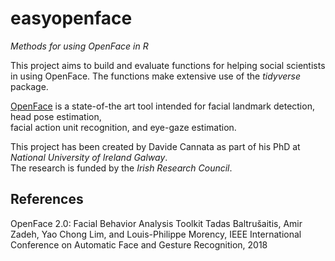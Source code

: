 # easyopenface
*Methods for using OpenFace in R*

This project aims to build and evaluate functions for helping social scientists in using OpenFace. The functions make extensive use of the *tidyverse* package.

[OpenFace](https://github.com/TadasBaltrusaitis/OpenFace) is a state-of-the art tool intended for facial landmark detection, head pose estimation,  
facial action unit recognition, and eye-gaze estimation.  

This project has been created by Davide Cannata as part of his PhD at *National University of Ireland Galway*.  
The research is funded by the *Irish Research Council*.

## References
OpenFace 2.0: Facial Behavior Analysis Toolkit Tadas Baltrušaitis, Amir Zadeh, Yao Chong Lim, and Louis-Philippe Morency, IEEE International Conference on Automatic Face and Gesture Recognition, 2018
